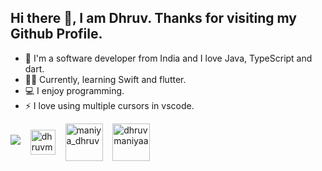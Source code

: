 ## Hi there 👋, I am Dhruv. Thanks for visiting my Github Profile.

- 🔭 I'm a software developer from India and I love Java, TypeScript and dart.
- 🧑‍💻 Currently, learning Swift and flutter.
- 💻 I enjoy programming.
- ⚡ I love using multiple cursors in vscode.


<a href="https://hits.seeyoufarm.com"><img src="https://hits.seeyoufarm.com/api/count/incr/badge.svg?url=https%3A%2F%2Fgithub.com%2Fiamdhrv&count_bg=%2379C83D&title_bg=%23555555&icon=github.svg&icon_color=%23CBC5C5&title=hits&edge_flat=false"/></a> &nbsp;&nbsp;
<a href="https://linkedin.com/in/dhruv-maniya-0b7274121" target="_blank"><img align="center" src="https://cdn.jsdelivr.net/npm/simple-icons@3.0.1/icons/linkedin.svg" alt="dhruvmaniya" height="40" width="40" /></a> &nbsp;&nbsp;
<a href="https://twitter.com/Dhruvmaniya2649" target="_blank"><img align="center" src="https://cdn.jsdelivr.net/npm/simple-icons@3.0.1/icons/twitter.svg" alt="maniya_dhruv" height="60" width="60" /></a> &nbsp;&nbsp;
<a href="mailto:dhruvmaniyaa@gmail.com" target="_blank"><img align="center" src="https://cdn.jsdelivr.net/npm/simple-icons@3.0.1/icons/gmail.svg" alt="dhruvmaniyaa" height="60" width="60" /></a>
<!--
**iamdhrv/iamdhrv** is a ✨ _special_ ✨ repository because its `README.md` (this file) appears on your GitHub profile.

Here are some ideas to get you started:

- 🔭 I’m currently working on ...
- 🌱 I’m currently learning ...
- 👯 I’m looking to collaborate on ...
- 🤔 I’m looking for help with ...
- 💬 Ask me about ...
- 📫 How to reach me: ...
- 😄 Pronouns: ...
- ⚡ Fun fact: ...
-->
